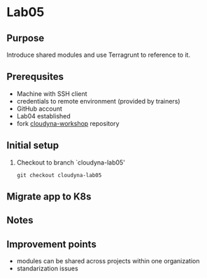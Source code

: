 # Lab05

## Purpose
Introduce shared modules and use Terragrunt to reference to it.

## Prerequsites
- Machine with SSH client
- credentials to remote environment (provided by trainers)
- GitHub account
- Lab04 established
- fork [cloudyna-workshop](https://github.com/VirtuslabCloudyna/cloudyna-workshop) repository

## Initial setup

1. Checkout to branch `cloudyna-lab05'
    ```
    git checkout cloudyna-lab05
    ```

## Migrate app to K8s


## Notes

## Improvement points
- modules can be shared across projects within one organization
- standarization issues
